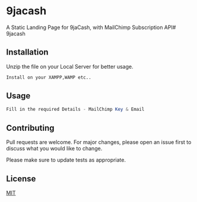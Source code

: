 # 9jacash
A Static Landing Page for 9jaCash, with MailChimp Subscription API# 9jacash

## Installation

Unzip the file on your Local Server for better usage.

```bash
Install on your XAMPP,WAMP etc..
```

## Usage

```php
Fill in the required Details - MailChimp Key & Email
```

## Contributing
Pull requests are welcome. For major changes, please open an issue first to discuss what you would like to change.

Please make sure to update tests as appropriate.

## License
[MIT](https://choosealicense.com/licenses/mit/)
